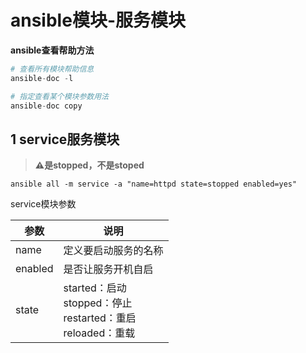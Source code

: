 # ansible模块-服务模块

**ansible查看帮助方法**

```python
# 查看所有模块帮助信息
ansible-doc -l   

# 指定查看某个模块参数用法
ansible-doc copy  
```



## 1 service服务模块

> **⚠️是stopped，不是stoped**

```shell
ansible all -m service -a "name=httpd state=stopped enabled=yes"
```



service模块参数

| 参数    | 说明                                                         |
| ------- | ------------------------------------------------------------ |
| name    | 定义要启动服务的名称                                         |
| enabled | 是否让服务开机自启                                           |
| state   | started：启动<br />stopped：停止<br />restarted：重启<br />reloaded：重载 |







